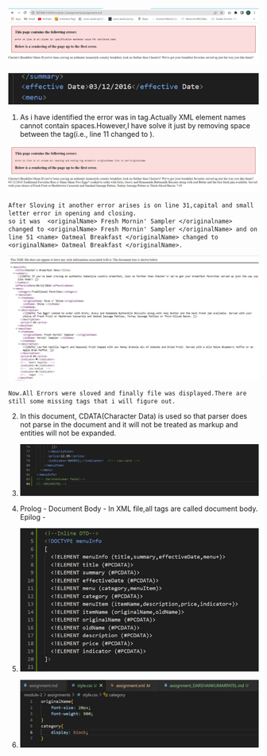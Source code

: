 
![image info](module-2/assets/xml1.jpg)

![image info](module-2/assets/xml2.jpg)

1. As i have identified the error was in tag.Actually XML element names cannot contain spaces.However,I have solve  it just by removing space between the tag(i.e., line 11 <effective Date> changed to <effectiveDate>).

![image info](module-2/assets/xml3.jpg)

    After Sloving it another error arises is on line 31,capital and small letter error in opening and closing.
    so it was  <originalName> Fresh Mornin' Sampler </originalname> changed to <originalName> Fresh Mornin' Sampler </originalName> and on line 51 <name> Oatmeal Breakfast </originalName> changed to <originalName> Oatmeal Breakfast </originalName>.

![image info](module-2/assets/xml4.jpg)

    Now.All Errors were sloved and finally file was displayed.There are still some missing tags that i will figure out.

2. In this document, CDATA(Character Data) is used so that parser does not parse in the document and it will not be treated as markup and entities will not be expanded.

3. ![image info](module-2/assets/comment.jpg)

4. Prolog - <?xml version="1.0" encoding="UTF-8" standalone="yes" ?>
   Document Body - In XML file,all tags are called document body.
   Epilog - <?xml-stylesheet type="text/css" href="style.css"?>

5. ![image info](module-2/assets/xml5.jpg)

7. ![image info](module-2/assets/xml7.jpg)
